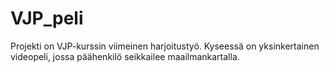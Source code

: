 # VJP_peli
Projekti on VJP-kurssin viimeinen harjoitustyö. Kyseessä on yksinkertainen videopeli, jossa päähenkilö seikkailee maailmankartalla.

